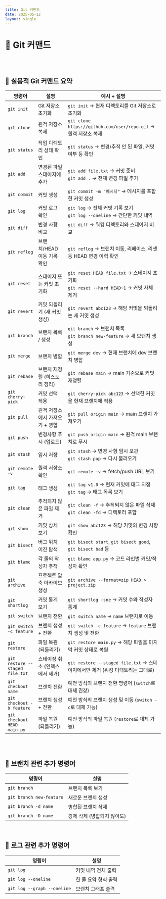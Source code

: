 ```yaml
---
title: Git 커맨드
date: 2025-05-12
layout: single
---
```


# 📌 Git 커맨드 

<br>
<br>

## 📁 실용적 Git 커맨드 요약


| 명령어               | 설명                 | 예시 + 설명                                                                      |
| ----------------- | ------------------ | ---------------------------------------------------------------------------- |
| `git init`        | Git 저장소 초기화        | `git init` → 현재 디렉토리를 Git 저장소로 초기화                                           |
| `git clone`       | 원격 저장소 복제          | `git clone https://github.com/user/repo.git` → 원격 저장소 복제                     |
| `git status`      | 작업 디렉토리 상태 확인      | `git status` → 변경/추적 안 된 파일, 커밋 여부 등 확인                                      |
| `git add`         | 변경된 파일 스테이지에 추가    | `git add file.txt` → 커밋 준비<br>`git add .` → 전체 변경 파일 추가                      |
| `git commit`      | 커밋 생성              | `git commit -m "메시지"` → 메시지를 포함한 커밋 생성                                       |
| `git log`         | 커밋 로그 확인           | `git log` → 전체 커밋 기록 보기<br>`git log --oneline` → 간단한 커밋 내역                   |
| `git diff`        | 변경 사항 비교           | `git diff` → 워킹 디렉토리와 스테이지 비교                                                |
| `git reflog`       | 브랜치/HEAD 이동 기록 확인    | `git reflog` → 브랜치 이동, 리베이스, 리셋 등 HEAD 변경 이력 확인  |
| `git reset`       | 스테이지 또는 커밋 초기화     | `git reset HEAD file.txt` → 스테이지 초기화<br>`git reset --hard HEAD~1` → 커밋 자체 제거 |
| `git revert`      | 커밋 되돌리기 (새 커밋 생성)  | `git revert abc123` → 해당 커밋을 되돌리는 새 커밋 생성                                    |
| `git branch`      | 브랜치 목록 / 생성        | `git branch` → 브랜치 목록<br>`git branch new-feature` → 새 브랜치 생성                 |
| `git merge`       | 브랜치 병합             | `git merge dev` → 현재 브랜치에 dev 브랜치 병합                                         |
| `git rebase`      | 브랜치 재정렬 (히스토리 정리)  | `git rebase main` → main 기준으로 커밋 재정렬                                         |
| `git cherry-pick` | 커밋 선택 적용           | `git cherry-pick abc123` → 선택한 커밋을 현재 브랜치에 적용                                |
| `git pull`        | 원격 저장소에서 가져오기 + 병합 | `git pull origin main` → main 브랜치 가져오기                                       |
| `git push`        | 변경사항 푸시 (업로드)      | `git push origin main` → 원격 main 브랜치로 푸시                                     |
| `git stash`       | 임시 저장              | `git stash` → 변경 사항 임시 보관<br>`git stash pop` → 다시 불러오기                       |
| `git remote -v`   | 원격 저장소 확인          | `git remote -v` → fetch/push URL 보기                                          |
| `git tag`         | 태그 생성              | `git tag v1.0` → 현재 커밋에 태그 지정<br>`git tag` → 태그 목록 보기                        |
| `git clean`       | 추적되지 않은 파일 제거      | `git clean -f` → 추적되지 않은 파일 삭제<br>`git clean -fd` → 디렉토리 포함                  |
| `git show`        | 커밋 상세 보기           | `git show abc123` → 해당 커밋의 변경 사항 확인                                          |
| `git bisect`      | 버그 위치 이진 탐색        | `git bisect start`, `git bisect good`, `git bisect bad` 등                    |
| `git blame`       | 각 줄의 작성자 추적        | `git blame app.py` → 코드 라인별 커밋/작성자 확인                                        |
| `git archive`     | 프로젝트 압축 아카이브 생성    | `git archive --format=zip HEAD > project.zip`                                |
| `git shortlog`    | 커밋 통계 보기           | `git shortlog -sne` → 커밋 수와 작성자 통계                                           |
| `git switch`                    | 브랜치 전환             | `git switch name` → `name` 브랜치로 이동                          |
| `git switch -c feature`                 | 브랜치 생성 + 전환        | `git switch -c feature` → `feature` 브랜치 생성 및 전환             |
| `git restore`                   | 파일 복원 (되돌리기)       | `git restore main.py` → 해당 파일을 마지막 커밋 상태로 복원                |
| `git restore --staged file.txt` | 스테이징 취소 (인덱스에서 제거) | `git restore --staged file.txt` → 스테이지에서만 제거 (워킹 디렉토리는 그대로) |
| `git checkout name`             | 브랜치 전환             | 예전 방식의 브랜치 전환 명령어 (`switch`로 대체 권장)                         |
| `git checkout -b feature`       | 브랜치 생성 + 전환        | 예전 방식의 브랜치 생성 및 이동 (`switch -c`로 대체 가능)                     |
| `git checkout HEAD -- main.py`  | 파일 복원 (되돌리기)       | 예전 방식의 파일 복원 (`restore`로 대체 가능)                             |


<br>
<br>


## 📁 브랜치 관련 추가 명령어 

| 명령어                      | 설명               |
| ------------------------ | ---------------- |
| `git branch`             | 브랜치 목록 보기        |
| `git branch new-feature` | 새로운 브랜치 생성       |
| `git branch -d name`     | 병합된 브랜치 삭제       |
| `git branch -D name`     | 강제 삭제 (병합되지 않아도) |

<br>


## 📂 로그 관련 추가 명령어 

| 명령어                         | 설명           |
| --------------------------- | ------------ |
| `git log`                   | 커밋 내역 전체 출력  |
| `git log --oneline`         | 한 줄 요약 형식 출력 |
| `git log --graph --oneline` | 브랜치 그래프 출력   |

